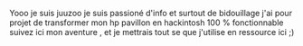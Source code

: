 Yooo je suis juuzoo je suis passioné d'info et surtout de bidouillage j'ai pour projet de transformer mon hp pavillon en hackintosh 100 % fonctionnable suivez ici mon aventure , et je mettrais tout se que j'utilise en ressource ici ;) 

